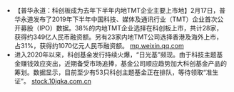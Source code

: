 - 【普华永道：科创板成为去年下半年内地TMT企业主要上市地】2月17日，普华永道发布了2019年下半年中国科技、媒体及通讯行业（TMT）企业首次公开募股（IPO）数据。38%的内地TMT企业选择在科创板上市，共计28家，获得约349亿人民币融资额。另有23家内地TMT公司选择香港及海外上市，占31%，获得约1070亿元人民币融资额。 [mp.weixin.qq.com](https://mp.weixin.qq.com/s?__biz=MTA3NDI5ODU0MQ==&mid=2655802307&idx=1&sn=c6e09744bdb6fa4ec50e9f054915ccfb&chksm=738f7a0144f8f3177dc523e1e7af49b1ad4f873e4f5fba624cfae4c01511dc396ed7d5bf8832)
- 进入2020年以来，科创基金发行持续火爆，“日光基”频现。由于科技主题基金赚钱效应突出，近期备受市场追捧，基金公司顺应趋势加大科创基金产品的筹划。数据显示，目前至少有53只科创主题基金正在排队，等待领取“准生证”。 [stock.10jqka.com.cn](http://stock.10jqka.com.cn/20200218/c617570663.shtml)
